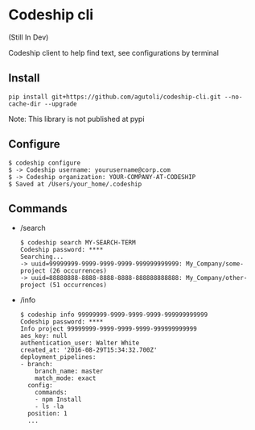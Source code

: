 # Codeship cli

(Still In Dev)

Codeship client to help find text, see configurations by terminal

## Install

`pip install git+https://github.com/agutoli/codeship-cli.git --no-cache-dir --upgrade`

Note: This library is not published at pypi

## Configure

```shell
$ codeship configure
$ -> Codeship username: yourusername@corp.com
$ -> Codeship organization: YOUR-COMPANY-AT-CODESHIP
$ Saved at /Users/your_home/.codeship
```

## Commands

  * /search <text>

    ```shell
    $ codeship search MY-SEARCH-TERM
    Codeship password: ****
    Searching...
    -> uuid=99999999-9999-9999-9999-999999999999: My_Company/some-project (26 occurrences)
    -> uuid=88888888-8888-8888-8888-888888888888: My_Company/other-project (51 occurrences)
    ```

  * /info <uuid>

    ```shell
    $ codeship info 99999999-9999-9999-9999-999999999999
    Codeship password: ****
    Info project 99999999-9999-9999-9999-999999999999
    aes_key: null
    authentication_user: Walter White
    created_at: '2016-08-29T15:34:32.700Z'
    deployment_pipelines:
    - branch:
        branch_name: master
        match_mode: exact
      config:
        commands:
        - npm Install
        - ls -la
      position: 1
      ...
    ```
